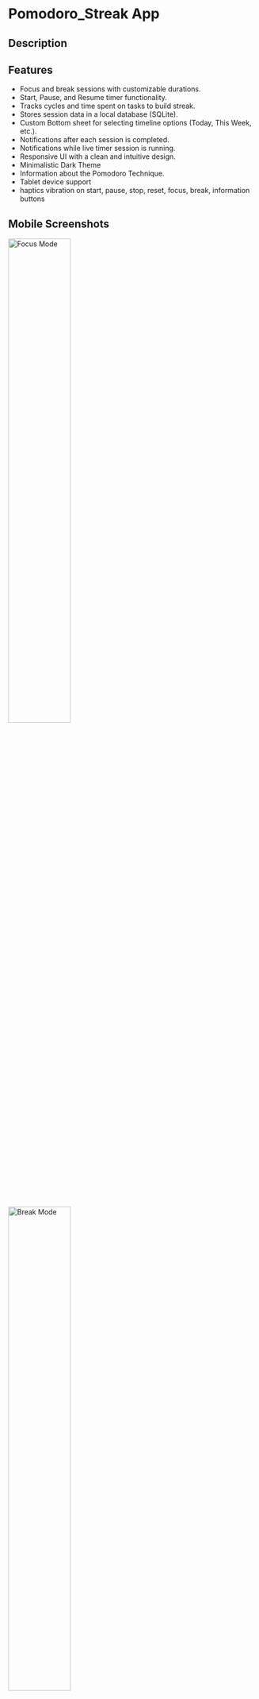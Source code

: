 # Pomodoro_Streak App

## Description

## Features
- Focus and break sessions with customizable durations.
- Start, Pause, and Resume timer functionality.
- Tracks cycles and time spent on tasks to build streak.
- Stores session data in a local database (SQLite).
- Custom Bottom sheet for selecting timeline options (Today, This Week, etc.).
- Notifications after each session is completed.
- Notifications while live timer session is running.
- Responsive UI with a clean and intuitive design.
- Minimalistic Dark Theme
- Information about the Pomodoro Technique.
- Tablet device support
- haptics vibration on start, pause, stop, reset, focus, break, information buttons

## Mobile Screenshots
<img src="./FocusMode_Screenshot_Mobile.png" alt="Focus Mode" width="50%"/>
<img src="./BreakMode_Screenshot_Mobile.png" alt="Break Mode" width="50%"/>
<img src="./infoScreen_Screenshot_Mobile.png" alt="information dialogue" width="50%"/>

## Tablet Screenshots
<img src="./FocusMode_Screenshot_Tablet.png" alt="Focus Mode" width="50%"/>
<img src="./BreakMode_Screenshot_Tablet.png" alt="Break Mode" width="50%"/>
<img src="./infoScreen_Screenshot_Tablet.png" alt="information dialogue" width="50%"/>

## Installation
1. Clone the repository:
   ```bash
   git clone https://github.com/your-username/pomodoro-timer.git
   ```
2. Navigate to the project directory:
   ```bash
   cd pomodoro-timer
   ```
3. Install dependencies:
   ```bash
   flutter pub get
   ```
4. Run the app:
   ```bash
   flutter run
   ```

---

### **Usage**
```markdown
## Usage
- Start a focus session by tapping the **Focus Mode** Start Button in the Bottom.
- Switch to a break session using the **Break Mode** tab.
- View session statistics by selecting a timeline in the bottom sheet.

## Dependencies

The following dependencies are used in this project:

1. **[cupertino_icons: ^1.0.8](https://pub.dev/packages/cupertino_icons)**
   - Provides iOS-style icons for use in Flutter applications.

2. **[flutter_riverpod: ^2.6.1](https://pub.dev/packages/flutter_riverpod)**
   - A state management library that simplifies and enhances state management in Flutter apps.

3. **[sqflite: ^2.4.1](https://pub.dev/packages/sqflite)**
   - A plugin for SQLite database management in Flutter applications.

4. **[path: ^1.9.0](https://pub.dev/packages/path)**
   - A library for manipulating file system paths across platforms.

5. **[intl: ^0.20.1](https://pub.dev/packages/intl)**
   - Provides internationalization and localization utilities, including date formatting.

6. **[flutter_local_notifications: ^18.0.1](https://pub.dev/packages/flutter_local_notifications)**
   - A plugin for displaying local notifications on Android and iOS.

7. **[permission_handler: ^11.3.1](https://pub.dev/packages/permission_handler)**
   - A plugin for checking and requesting permissions across platforms.

---

### Installing Dependencies

Run the following command to install the dependencies:

```bash
flutter pub get


## Features to be added in future versions

- [ ] Screen Always on while Timer is Running
- [ ] different sounds to select from to play after Timer duration Completes
- [ ] dark and light theme button to toggle
- [ ] add some glitter or crackers effect to it after the timer finishes or background screen should blink with diff colors 
- [ ] when timer reaches 10 sec it should pop with diff colors and change big small
- [ ] a small card to flex your productivity when you created a good streak
- [ ] daily reminder to use pomodoro timer
- [ ] when user taps on start button a beep sound should be played to indicate that the timer is running
- [ ] show in_app_review popup when user use app for sometime use some launch times to display the review popup after a week or so
- [ ] add app version and build number in the bottom of the app to let user know which version they are on.

